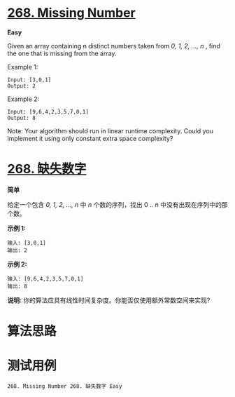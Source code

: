 # [268. Missing Number][enTitle]

**Easy**

Given an array containing n distinct numbers taken from  *0, 1, 2, ..., n* , find the one that is missing from the array.

Example 1:

```
Input: [3,0,1]
Output: 2

```

Example 2:

```
Input: [9,6,4,2,3,5,7,0,1]
Output: 8

```

Note: Your algorithm should run in linear runtime complexity. Could you implement it using only constant extra space complexity?


# [268. 缺失数字][cnTitle]

**简单**

给定一个包含  *0, 1, 2, ..., n*  中  *n*  个数的序列，找出 0 ..  *n*  中没有出现在序列中的那个数。

**示例 1:** 

```
输入: [3,0,1]
输出: 2

```

**示例 2:** 

```
输入: [9,6,4,2,3,5,7,0,1]
输出: 8

```

**说明:**  你的算法应具有线性时间复杂度。你能否仅使用额外常数空间来实现?




# 算法思路

# 测试用例
```
268. Missing Number 268. 缺失数字 Easy
```

[enTitle]: https://leetcode.com/problems/missing-number/
[cnTitle]: https://leetcode-cn.com/problems/missing-number/
